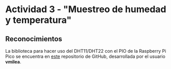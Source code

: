 # Actividad 3 - "Muestreo de humedad y temperatura"

## Reconocimientos

La biblioteca para hacer uso del DHT11/DHT22 con el PIO de la Raspberry Pi Pico se encuentra en [este](https://github.com/vmilea/pico_dht) repositorio de GitHub, desarrollada por el usuario **vmilea**.
